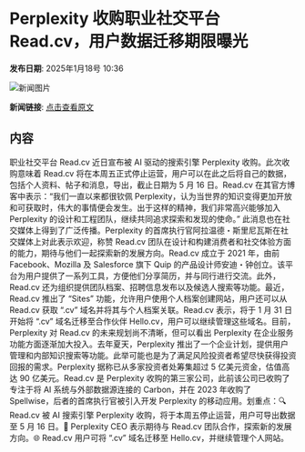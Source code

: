 # Perplexity 收购职业社交平台 Read.cv，用户数据迁移期限曝光

**发布日期**: 2025年1月18号 10:36

![新闻图片](https://pic.chinaz.com/picmap/thumb/202005281122130015_60.jpg)

**新闻链接**: [点击查看原文](https://www.aibase.com/zh/news/14820)

## 内容

职业社交平台 Read.cv 近日宣布被 AI 驱动的搜索引擎 Perplexity 收购。此次收购意味着 Read.cv 将在本周五正式停止运营，用户可以在此之后将自己的数据，包括个人资料、帖子和消息，导出，截止日期为 5 月 16 日。Read.cv 在其官方博客中表示：“我们一直以来都很钦佩 Perplexity，认为当世界的知识变得更加开放和可获取时，伟大的事情便会发生。出于这样的精神，我们非常高兴能够加入 Perplexity 的设计和工程团队，继续共同追求探索和发现的使命。” 此消息也在社交媒体上得到了广泛传播。Perplexity 的首席执行官阿拉温德・斯里尼瓦斯在社交媒体上对此表示欢迎，称赞 Read.cv 团队在设计和构建消费者和社交体验方面的能力，期待与他们一起探索新的发展方向。Read.cv 成立于 2021 年，由前 Facebook、Mozilla 及 Salesforce 旗下 Quip 的产品设计师安迪・钟创立。该平台为用户提供了一系列工具，方便他们分享简历，并与同行进行交流。此外，Read.cv 还为组织提供团队档案、招聘信息发布以及候选人搜索等功能。最近，Read.cv 推出了 “Sites” 功能，允许用户使用个人档案创建网站，用户还可以从 Read.cv 获取 “.cv” 域名并将其与个人档案关联。Read.cv 表示，将于 1 月 31 日开始将 “.cv” 域名迁移至合作伙伴 Hello.cv，用户可以继续管理这些域名。目前，Perplexity 对 Read.cv 的未来规划尚不清晰，但可以看出 Perplexity 在企业服务功能方面逐渐加大投入。去年夏天，Perplexity 推出了一个企业计划，提供用户管理和内部知识搜索等功能。此举可能也是为了满足风险投资者希望尽快获得投资回报的需求。Perplexity 据称已从多家投资者处筹集超过 5 亿美元资金，估值高达 90 亿美元。Read.cv 是 Perplexity 收购的第三家公司，此前该公司已收购了专注于将 AI 系统与外部数据源连接的 Carbon，并在 2023 年收购了 Spellwise，后者的首席执行官被引入开发 Perplexity 的移动应用。划重点：🔍 Read.cv 被 AI 搜索引擎 Perplexity 收购，将于本周五停止运营，用户可导出数据至 5 月 16 日。🤝 Perplexity CEO 表示期待与 Read.cv 团队合作，探索新的发展方向。🌐 Read.cv 用户可将 “.cv” 域名迁移至 Hello.cv，并继续管理个人网站。
